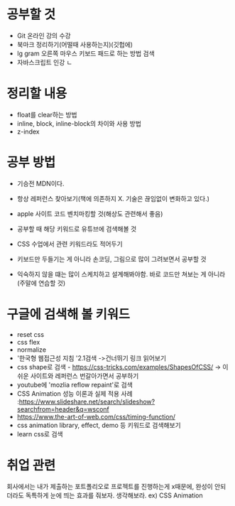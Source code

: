 
# 공부할 것
* Git 온라인 강의 수강
* 북마크 정리하기(어떨때 사용하는지)(깃헙에)
* lg gram 오른쪽 마우스 키보드 패드로 하는 방법 검색
* 자바스크립트 인강
ㄴ
# 정리할 내용
* float를 clear하는 방법
* inline, block, inline-block의 차이와 사용 방법
* z-index


# 공부 방법
* 기승전 MDN이다. 
* 항상 레퍼런스 찾아보기(책에 의존하지 X. 기술은 끊임없이 변화하고 있다.)
* apple 사이트 코드 벤치마킹할 것(해상도 관련해서 좋음)
* 공부할 때 해당 키워드로 유튜브에 검색해볼 것
* CSS 수업에서 관련 키워드라도 적어두기
* 키보드만 두들기는 게 아니라 손코딩, 그림으로 많이 그려보면서 공부할 것

* 익숙하지 않을 떄는 많이 스케치하고 설계해봐야함. 바로 코드만 쳐보는 게 아니라
(주말에 연습할 것)

# 구글에 검색해 볼 키워드
  - reset css
  - css flex
  - normalize
  - '한국형 웹접근성 지침 '2.1검색 ->건너뛰기 링크 읽어보기
  - css shape로 검색 - https://css-tricks.com/examples/ShapesOfCSS/
      -> 이 쉬운 사이트와 레퍼런스 번갈아가면서 공부하기 
  - youtube에 'mozlia reflow repaint'로 검색
  - CSS Animation 성능 이론과 실제 적용 사례
    :https://www.slideshare.net/search/slideshow?searchfrom=header&q=wsconf
  - https://www.the-art-of-web.com/css/timing-function/
  - css animation library, effect, demo 등 키워드로 검색해보기
  - learn css로 검색
   
# 취업 관련
회사에서는 내가 제출하는 포트폴리오로 프로젝트를 진행하는게 x때문에,
완성이 안되더라도 독특하게 눈에 띄는 효과를 줘보자.
생각해보라. ex) CSS Animation











